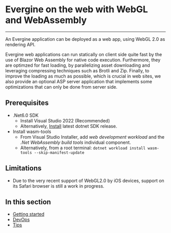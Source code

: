# Evergine on the web with WebGL and WebAssembly

---
An Evergine application can be deployed as a web app, using WebGL 2.0 as rendering API.

Evergine web applications can run statically on client side quite fast by the use of Blazor Web Assembly for native code execution. Furthermore, they are optimzed for fast loading, by parallelizing asset downloading and leveraging compressing techniques such as Brotli and Zip. Finally, to improve the loading as much as possible, which is crucial in web sites, we also provide an optional ASP server application that implements some optimizations that can only be done from server side.

## Prerequisites

- .Net6.0 SDK
  - Install Visual Studio 2022 (Recommended)
  - Alternatively, [Install](https://dotnet.microsoft.com/download/dotnet/6.0) latest dotnet SDK release.
- Install wasm-tools
  - From Visual Studio Installer, add _web development workload_ and the _.Net WebAssembly build tools_ individual component.
  - Alternatively, from a root terminal: `dotnet workload install wasm-tools --skip-manifest-update`

## Limitations

- Due to the very recent support of WebGL2.0 by iOS devices, support on its Safari browser is still a work in progress.

## In this section

- [Getting started](getting_started.md)
- [DevOps](ops.md)
- [Tips](tips.md)
<!-- - [Working with inputs and outputs](io.md) -->
